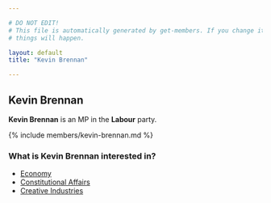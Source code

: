 ```yaml
---

# DO NOT EDIT!
# This file is automatically generated by get-members. If you change it, bad
# things will happen.

layout: default
title: "Kevin Brennan"

---
```


## Kevin Brennan

**Kevin Brennan** is an MP in the **Labour** party.

{% include members/kevin-brennan.md %}

### What is Kevin Brennan interested in?


* [Economy](/interests/economy.html)
* [Constitutional Affairs](/interests/constitutional-affairs.html)
* [Creative Industries](/interests/creative-industries.html)
